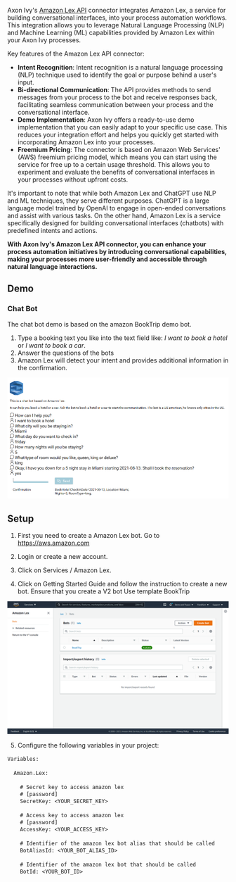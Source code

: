 Axon Ivy's [Amazon Lex API](https://aws.amazon.com/lex/)  connector integrates Amazon Lex, a service for building conversational interfaces, into your process automation workflows. This integration allows you to leverage Natural Language Processing (NLP) and Machine Learning (ML) capabilities provided by Amazon Lex within your Axon Ivy processes.

Key features of the Amazon Lex API connector:

- **Intent Recognition**: Intent recognition is a natural language processing (NLP) technique used to identify the goal or purpose behind a user's input.
- **Bi-directional Communication**: The API provides methods to send messages from your process to the bot and receive responses back, facilitating seamless communication between your process and the conversational interface.
- **Demo Implementation**: Axon Ivy offers a ready-to-use demo implementation that you can easily adapt to your specific use case. This reduces your integration effort and helps you quickly get started with incorporating Amazon Lex into your processes.
- **Freemium Pricing**: The connector is based on Amazon Web Services' (AWS) freemium pricing model, which means you can start using the service for free up to a certain usage threshold. This allows you to experiment and evaluate the benefits of conversational interfaces in your processes without upfront costs.

It's important to note that while both Amazon Lex and ChatGPT use NLP and ML techniques, they serve different purposes. ChatGPT is a large language model trained by OpenAI to engage in open-ended conversations and assist with various tasks. On the other hand, Amazon Lex is a service specifically designed for building conversational interfaces (chatbots) with predefined intents and actions.

**With Axon Ivy's Amazon Lex API connector, you can enhance your process automation initiatives by introducing conversational capabilities, making your processes more user-friendly and accessible through natural language interactions.**

## Demo

### Chat Bot

The chat bot demo is based on the amazon BookTrip demo bot. 
1. Type a booking text you like into the text field like: _I want to book a hotel_ or _I want to book a car_.
2. Answer the questions of the bots
3. Amazon Lex will detect your intent and provides additional information in the confirmation.

![demo-process](images/lex-demo.png)

## Setup

1. First you need to create a Amazon Lex bot.
   Go to https://aws.amazon.com

2. Login or create a new account.

3. Click on Services / Amazon Lex.

4. Click on Getting Started Guide and follow the instruction to create a new bot. 
  Ensure that you create a V2 bot
  Use template BookTrip
  
![demo-process](images/lex-bot.png)  

5. Configure the following variables in your project:

```
Variables:

  Amazon.Lex:

    # Secret key to access amazon lex
    # [password] 
    SecretKey: <YOUR_SECRET_KEY>
    
    # Access key to access amazon lex
    # [password]
    AccessKey: <YOUR_ACCESS_KEY>
    
    # Identifier of the amazon lex bot alias that should be called
    BotAliasId: <YOUR_BOT_ALIAS_ID>
    
    # Identifier of the amazon lex bot that should be called
    BotId: <YOUR_BOT_ID>
```
